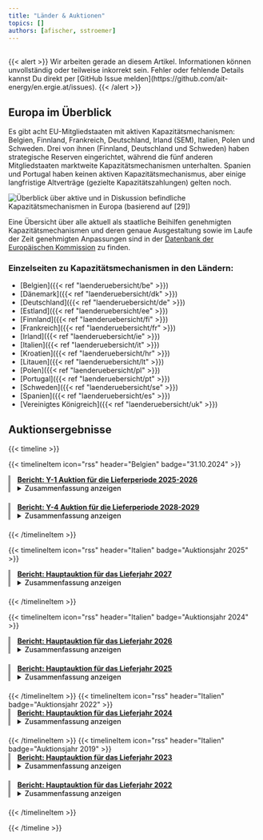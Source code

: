 ```yaml
---
title: "Länder & Auktionen"
topics: [] 
authors: [afischer, sstroemer]
---
```


<!-- Will be designed soon. Overview with Graphic and links to country pages. -->

<br>
{{< alert >}}
Wir arbeiten gerade an diesem Artikel. Informationen können unvollständig oder teilweise inkorrekt sein. Fehler oder fehlende Details kannst Du direkt per [GitHub Issue melden](https://github.com/ait-energy/en.ergie.at/issues).
{{< /alert >}}
<br>

## Europa im Überblick
Es gibt acht EU-Mitgliedstaaten mit aktiven Kapazitätsmechanismen: Belgien, Finnland, Frankreich, Deutschland, Irland (SEM), Italien, Polen und Schweden. Drei von ihnen (Finnland, Deutschland und Schweden) haben strategische Reserven eingerichtet, während die fünf anderen Mitgliedstaaten marktweite Kapazitätsmechanismen unterhalten. Spanien und Portugal haben keinen aktiven Kapazitätsmechanismus, aber einige langfristige Altverträge (gezielte Kapazitätszahlungen) gelten noch. 

![Überblick über aktive und in Diskussion befindliche Kapazitätsmechanismen in Europa (basierend auf [29])](/images/laenderuebersicht/laenderuebersicht_aktive_diskutierte_KMs_Europa.png)

Eine Übersicht über alle aktuell als staatliche Beihilfen genehmigten Kapazitätsmechanismen und deren genaue Ausgestaltung sowie im Laufe der Zeit genehmigten Anpassungen sind in der [Datenbank der Europäischen Kommission](https://competition-cases.ec.europa.eu/search?search=%22capacity%20mechanism%22&caseInstrument=SA&sortField=relevance&sortOrder=DESC) zu finden.

### Einzelseiten zu Kapazitätsmechanismen in den Ländern:
- [Belgien]({{< ref "laenderuebersicht/be" >}})
- [Dänemark]({{< ref "laenderuebersicht/dk" >}})
- [Deutschland]({{< ref "laenderuebersicht/de" >}})
- [Estland]({{< ref "laenderuebersicht/ee" >}})
- [Finnland]({{< ref "laenderuebersicht/fi" >}})
- [Frankreich]({{< ref "laenderuebersicht/fr" >}})
- [Irland]({{< ref "laenderuebersicht/ie" >}})
- [Italien]({{< ref "laenderuebersicht/it" >}})
- [Kroatien]({{< ref "laenderuebersicht/hr" >}})
- [Litauen]({{< ref "laenderuebersicht/lt" >}})
- [Polen]({{< ref "laenderuebersicht/pl" >}})
- [Portugal]({{< ref "laenderuebersicht/pt" >}})
- [Schweden]({{< ref "laenderuebersicht/se" >}})
- [Spanien]({{< ref "laenderuebersicht/es" >}})
- [Vereinigtes Königreich]({{< ref "laenderuebersicht/uk" >}})

## Auktionsergebnisse

{{< timeline >}}

{{< timelineItem icon="rss" header="Belgien" badge="31.10.2024" >}}

<div style="border-left: 4px solid #999999; padding-left: 1em; margin-bottom: 1.5em;">
<a href="https://www.elia.be/-/media/project/elia/elia-site/grid-data/adequacy/crm-auction-results/2024/2025-2026/20240912_crm-auction-result-for-2025-2026_en_v2.pdf"><b>Bericht: <u>Y-1 Auktion für die Lieferperiode 2025-2026</u></b></a>
<br>
<details>
<summary><span style="cursor: pointer; font-weight: 500;">Zusammenfassung anzeigen</span></summary><i>
Die Y-1 Auktion des Kapazitätsvergütungsmechanismus für den belgischen Lieferzeitraum 2025-2026 sicherte fast 2,7&nbsp;GW Kapazität über 31 Einheiten zu einem durchschnittlichen Preis von knapp 16.000&nbsp;EUR/MW/Jahr und gewährleistete damit eine gesamte verfügbare Systemkapazität von 14,6&nbsp;GW. Dies übersteigt den erforderlichen Bedarf um etwa 0,5&nbsp;GW und markiert die erfolgreiche Integration von fast 1,3&nbsp;GW ausländischer Kapazität aus den Niederlanden und Deutschland in das belgische Netz.
</i></details>
</div>

<div style="border-left: 4px solid #999999; padding-left: 1em; margin-bottom: 1.5em;">
<a href="https://www.elia.be/-/media/project/elia/elia-site/grid-data/adequacy/crm-auction-results/2024/2028-2029/20240912_crm-auction-result-for-2028-2029_en_v2.pdf"><b>Bericht: <u>Y-4 Auktion für die Lieferperiode 2028-2029</u></b></a>
<br>
<details>
<summary><span style="cursor: pointer; font-weight: 500;">Zusammenfassung anzeigen</span></summary><i>
In der Y-4 Auktion des Kapazitätsvergütungsmechanismus für den Lieferzeitraum 2028-2029 vergab Elia knapp 2&nbsp;GW derated Kapazität über 30 Einheiten zu einem gewichteten durchschnittlichen Gebotspreis von ca. 28.000&nbsp;EUR/MW/Jahr - ein bedeutender Schritt zur Sicherung der zukünftigen Stromversorgung Belgiens.
</i></details>
</div>

{{< /timelineItem >}}

{{< timelineItem icon="rss" header="Italien" badge="Auktionsjahr 2025" >}}

<div style="border-left: 4px solid #999999; padding-left: 1em; margin-bottom: 1.5em;">
<a href="https://download.terna.it/terna/Rendiconto-Esiti-Asta-Madre_2027_8dd97982c75d724.pdf"><b>Bericht: <u>Hauptauktion für das Lieferjahr 2027</u></b></a>
<br>
<details>
<summary><span style="cursor: pointer; font-weight: 500;">Zusammenfassung anzeigen</span></summary><i>
Die Hauptauktion des italienischen Kapazitätsmarkts für das Lieferjahr 2027 fand am 26. und 27. Februar 2025 statt. Insgesamt wurden <strong>594 MW neu installierte Kapazität</strong> zu einem Preis von <strong>47.000 €/MW/Jahr</strong> bezuschlagt. Die neu installierte Kapazität setzt sich zu etwa <strong>94,8&nbsp;%</strong> aus <strong>Batteriespeichern</strong>, zu 4,8&nbsp;% aus thermischen Kraftwerken und zu 0,4&nbsp;% aus Solarenergie zusammen. Darüber hinaus wurden <strong>38.047&nbsp;MW bestehende Kapazität</strong> zu einem Preis von ebenfalls <strong>47.000&nbsp;€/MW/Jahr</strong> bezuschlagt. Zudem wurden <strong>4.365&nbsp;MW an ausländischer Kapazität</strong> bezuschlagt, darunter 4.200&nbsp;MW von Estero Nord zu 7.199&nbsp;€/MW/Jahr, 113&nbsp;MW von Estero Centro Sud zu 5.579&nbsp;€/MW/Jahr und 52&nbsp;MW von Estero Sud zu 6.500&nbsp;€/MW/Jahr. Die <strong>Gesamtkosten</strong> der Auktion belaufen sich auf <strong>1.847,3&nbsp;Mio.&nbsp;€</strong>.
</i></details>
</div>
{{< /timelineItem >}}

{{< timelineItem icon="rss" header="Italien" badge="Auktionsjahr 2024" >}}
<div style="border-left: 4px solid #999999; padding-left: 1em; margin-bottom: 1.5em;">
<a href="https://download.terna.it/terna/Rendiconto_Esiti_Asta_Madre_2026_8dd4c48aa98baa4.pdf"><b>Bericht: <u>Hauptauktion für das Lieferjahr 2026</u></b></a>
<br>
<details>
<summary><span style="cursor: pointer; font-weight: 500;">Zusammenfassung anzeigen</span></summary><i>
Die Hauptauktion des italienischen Kapazitätsmarkts für das Lieferjahr 2026 fand am 18. Dezember 2024 statt. Insgesamt wurden <strong>140&nbsp;MW neu installierte Kapazität</strong> zu einem Preis von <strong>56.160&nbsp;€/MW/Jahr</strong> bezuschlagt. Die erfolgreiche neue Kapazität setzt sich dabei zu <strong>60&nbsp;%</strong> aus <strong>Batteriespeichern</strong>, zu 30,7&nbsp;% aus thermischen Kraftwerken (davon fast ausschließlich Repowering von Gas-Kombikraftwerken), zu 7,1&nbsp;% aus Windkraft und zu 2,1&nbsp;% aus Solarenergie zusammen. Darüber hinaus wurden <strong>38.265&nbsp;MW bestehende Kapazität</strong> zu einem Preis von <strong>46.000&nbsp;€/MW/Jahr</strong> bezuschlagt. Außerdem wurden <strong>4.365&nbsp;MW</strong> an <strong>ausländischer Kapazität</strong> erfolgreich bezuschlagt, davon 4.200&nbsp;MW von Estero Nord (zu 11.200&nbsp;€/MW/Jahr), 113&nbsp;MW von Estero Centro Sud (zu 7.199 €/MW/Jahr) und 52 MW von Estero Sud(zu 4.500&nbsp;€/MW/Jahr). Insgesamt belaufen sich die <strong>Kosten</strong> der Auktion auf <strong>1.816,1&nbsp;Mio.&nbsp;€</strong>.
</i></details>
</div>

<div style="border-left: 4px solid #999999; padding-left: 1em; margin-bottom: 1.5em;">
<a href="https://download.terna.it/terna/Rendiconto_Esiti_Asta_Madre_2025_8dcf4ef84018b81.pdf"><b>Bericht: <u>Hauptauktion für das Lieferjahr 2025</u></b></a>
<br>
<details>
<summary><span style="cursor: pointer; font-weight: 500;">Zusammenfassung anzeigen</span></summary><i>
Die Hauptauktion des italienischen Kapazitätsmarkts für das Lieferjahr 2025 fand am 25. und 26. Juli 2024 statt. Insgesamt wurden <strong>174&nbsp;MW neu installierte Kapazität</strong> zu einem Preis von <strong>67.500&nbsp;€/MW/Jahr</strong> bezuschlagt. Diese neue Kapazität besteht zu <strong>51,1&nbsp;%</strong> aus <strong>Batteriespeichern</strong> und zu 48,9&nbsp;% aus thermischen Kraftwerken. Darüber hinaus wurden <strong>37.581 MW bestehende Kapazität</strong> zu einem Preis von <strong>45.000&nbsp;€/MW/Jahr</strong> bezuschlagt. Zusätzlich wurden <strong>4.365&nbsp;MW ausländische Kapazität</strong> ausgewählt, davon 4.200&nbsp;MW von Estero Nord zu 4.788&nbsp;€/MW/Jahr, 113&nbsp;MW von Estero Centro Sud zu 3.968&nbsp;€/MW/Jahr und 52&nbsp;MW von Estero Sudzu 3.491&nbsp;€/MW/Jahr. Die <strong>Gesamtkosten</strong> der Auktion beliefen sich auf <strong>1.723,6&nbsp;Mio.&nbsp;€</strong>.
</i></details>
</div>
{{< /timelineItem >}}
{{< timelineItem icon="rss" header="Italien" badge="Auktionsjahr 2022" >}}
<div style="border-left: 4px solid #999999; padding-left: 1em; margin-bottom: 1.5em;">
<a href="https://download.terna.it/terna/Mercato_Capacit%C3%A0_Rendiconto_esiti_Asta_madre_2024_8da140f8874afcd.pdf"><b>Bericht: <u>Hauptauktion für das Lieferjahr 2024</u></b></a>
<br>
<details>
<summary><span style="cursor: pointer; font-weight: 500;">Zusammenfassung anzeigen</span></summary><i>
Die Hauptauktion des italienischen Kapazitätsmarkts für das Lieferjahr 2024 fand am 21. Februar 2022 statt. Insgesamt wurden <strong>1.504&nbsp;MW neu installierte Kapazität</strong> zu einem Preis von <strong>70.000&nbsp;€/MW/Jahr</strong>(autorisierte Kapazität) sowie 2.274&nbsp;MW neu installierte Kapazität zu einem Preis von 48.110–51.012&nbsp;€/MW/Jahr (nicht autorisierte Kapazität, je nach Region) bezuschlagt. Die neue Kapazität bestand zu <strong>59,7 %</strong> aus <strong>kombinierten Gaskraftwerken</strong>, zu <strong>29,7&nbsp;%</strong> aus <strong>Batteriespeichern</strong>, zu 8,3&nbsp;% aus Turbogasturbinen, zu 0,9&nbsp;% aus sonstigen thermischen Kraftwerken, zu 0,8&nbsp;% aus Solarenergie und zu 0,6&nbsp;% aus Pumpspeicherkraftwerken. Darüber hinaus wurden <strong>34.153&nbsp;MW bestehende Kapazität</strong> zu einem Preis von <strong>33.000&nbsp;€/MW/Jahr</strong> bezuschlagt. Außerdem wurden <strong>3.610&nbsp;MW an ausländischer Kapazität</strong> ausgewählt, darunter 3.445&nbsp;MW von Estero Nord zu 33.000&nbsp;€/MW/Jahr, 113 MW von Estero Centro Sud zu 17.010&nbsp;€/MW/Jahr und 52&nbsp;MW von Estero Sud zu 25.075&nbsp;€/MW/Jahr. Die <strong>Gesamtkosten</strong> der Auktion beliefen sich auf <strong>1.459,3&nbsp;Mio.&nbsp;€</strong>.
</i></details>
</div>
{{< /timelineItem >}}
{{< timelineItem icon="rss" header="Italien" badge="Auktionsjahr 2019" >}}
<div style="border-left: 4px solid #999999; padding-left: 1em; margin-bottom: 1.5em;">
<a href="https://download.terna.it/terna/Rendiconto%20EsitiAsta%202023_8d78adbacbbe508.pdf"><b>Bericht: <u>Hauptauktion für das Lieferjahr 2023</u></b></a>
<br>
<details>
<summary><span style="cursor: pointer; font-weight: 500;">Zusammenfassung anzeigen</span></summary><i>
Die Hauptauktion des italienischen Kapazitätsmarkts für das Lieferjahr 2023 fand am 28. November 2019 statt. Insgesamt wurden <strong>4.004&nbsp;MW neu installierte Kapazität</strong> bezuschlagt, davon 528&nbsp;MW autorisierte und 3.476&nbsp;MW nicht autorisierte Kapazität, jeweils zu einem Preis von <strong>75.000&nbsp;€/MW/Jahr</strong>. Die neue Kapazität bestand zu <strong>66&nbsp;%</strong> aus <strong>kombinierten Gaskraftwerken</strong>, zu 21,6&nbsp;% aus Turbogasturbinen, zu 8,7&nbsp;% aus sonstigen thermischen Kraftwerken, zu 2,4&nbsp;% aus Batteriespeichern, zu 1,1&nbsp;% aus Pumpspeicherkraftwerken und zu 0,2&nbsp;% aus Solarenergie. Darüber hinaus wurden <strong>35.013&nbsp;MW bestehende Kapazität</strong> zu einem Preis von <strong>33.000&nbsp;€/MW/Jahr</strong> bezuschlagt. Außerdem wurden <strong>4.394&nbsp;MW an ausländischer Kapazität</strong> ausgewählt, davon 4.241&nbsp;MW von Estero Nord zu einem durchschnittlichen Preis von 4.400&nbsp;€/MW/Jahr, 104&nbsp;MW von Estero Centro Sud zu 4.949&nbsp;€/MW/Jahr und 49&nbsp;MW von Estero Sudzu 3.999&nbsp;€/MW/Jahr. Die <strong>Gesamtkosten</strong> der Auktion beliefen sich auf <strong>1.475&nbsp;Mio.&nbsp;€</strong>.
</i></details>
</div>

<div style="border-left: 4px solid #999999; padding-left: 1em; margin-bottom: 1.5em;">
<a href="https://download.terna.it/terna/2019_12_06_Rendiconto%20EsitiAsta%202022_PUBBLICATO_8d7c06cc9f8470b.pdf"><b>Bericht: <u>Hauptauktion für das Lieferjahr 2022</u></b></a>
<br>
<details>
<summary><span style="cursor: pointer; font-weight: 500;">Zusammenfassung anzeigen</span></summary><i>
Die Hauptauktion des italienischen Kapazitätsmarkts für das Lieferjahr 2022 fand am 6. November 2019 statt. Insgesamt wurden <strong>1.767 MW neu installierte Kapazität</strong> zu einem Preis von <strong>75.000 €/MW/Jahr</strong> bezuschlagt. Diese neue Kapazität bestand zu <strong>72,8 %</strong> aus <strong>kombinierten Gaskraftwerken</strong>, zu 24,7 % aus sonstigen thermischen Kraftwerken, zu 2,3 % aus Turbogasturbinen und zu 0,2 % aus Solarenergie. Darüber hinaus wurde <strong>34.758 MW bestehende Kapazität</strong> zu einem Preis von <strong>33.000 €/MW/Jahr</strong> bezuschlagt. Zusätzlich wurden <strong>4,4 GW an ausländischer Kapazität</strong> ausgewählt, davon etwa 4,2 GW von Estero Nord zu 4.400 €/MW/Jahr, 104 MW von Estero Centro Sud zu 4.400 €/MW/Jahr und 49 MW von Estero Sud zu 4.400 €/MW/Jahr. Die <strong>Gesamtkosten</strong> der Auktion beliefen sich auf <strong>1,3 Mrd. €</strong>.
</i></details>
</div>

{{< /timelineItem >}}

{{< /timeline >}}

